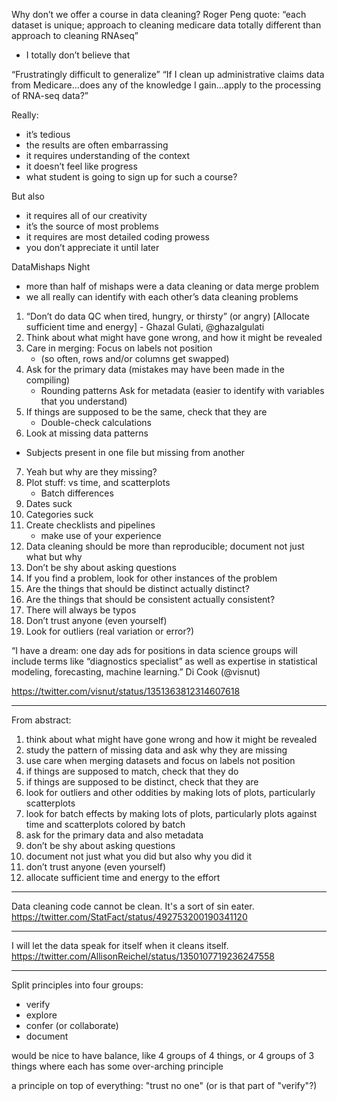 Why don’t we offer a course in data cleaning?
Roger Peng quote: “each dataset is unique; approach to cleaning medicare data totally different than approach to cleaning RNAseq”
- I totally don’t believe that

“Frustratingly difficult to generalize”
“If I clean up administrative claims data from Medicare...does any of the knowledge I gain...apply to the processing of RNA-seq data?”

Really:
- it’s tedious
- the results are often embarrassing
- it requires understanding of the context
- it doesn’t feel like progress
- what student is going to sign up for such a course?

But also
- it requires all of our creativity
- it’s the source of most problems
- it requires are most detailed coding prowess
- you don’t appreciate it until later

DataMishaps Night
- more than half of mishaps were a data cleaning or data merge problem
- we all really can identify with each other’s data cleaning problems

1. “Don’t do data QC when tired, hungry, or thirsty” (or angry)
[Allocate sufficient time and energy] - Ghazal Gulati, @ghazalgulati
2. Think about what might have gone wrong, and how it might be revealed
3. Care in merging: Focus on labels not position
   - (so often, rows and/or columns get swapped)
4. Ask for the primary data (mistakes may have been made in the compiling)
   - Rounding patterns
Ask for metadata (easier to identify with variables that you understand)
5. If things are supposed to be the same, check that they are
   - Double-check calculations
6. Look at missing data patterns
- Subjects present in one file but missing from another
7. Yeah but why are they missing?
7. Plot stuff: vs time, and scatterplots
   - Batch differences
8. Dates suck
9. Categories suck
10. Create checklists and pipelines
    - make use of your experience
11. Data cleaning should be more than reproducible; document not just what but why
12. Don’t be shy about asking questions
13. If you find a problem, look for other instances of the problem
14. Are the things that should be distinct actually distinct?
15. Are the things that should be consistent actually consistent?
16. There will always be typos
17. Don’t trust anyone (even yourself)
18. Look for outliers (real variation or error?)

“I have a dream: one day ads for positions in data science groups  will include terms like “diagnostics specialist” as well as expertise in statistical modeling, forecasting, machine learning.” Di Cook (@visnut)

<https://twitter.com/visnut/status/1351363812314607618>


---

From abstract:

1. think about what might have gone wrong and how it might be revealed
2. study the pattern of missing data and ask why they are missing
3. use care when merging datasets and focus on labels not position
4. if things are supposed to match, check that they do
5. if things are supposed to be distinct, check that they are
6. look for outliers and other oddities by making lots of plots, particularly scatterplots
7. look for batch effects by making lots of plots, particularly plots against time and scatterplots colored by batch
8. ask for the primary data and also metadata
9. don’t be shy about asking questions
10. document not just what you did but also why you did it
11. don’t trust anyone (even yourself)
12. allocate sufficient time and energy to the effort



---

Data cleaning code cannot be clean. It's a sort of sin eater.
<https://twitter.com/StatFact/status/492753200190341120>

---

I will let the data speak for itself when it cleans itself.
<https://twitter.com/AllisonReichel/status/1350107719236247558>

---

Split principles into four groups:
- verify
- explore
- confer (or collaborate)
- document

would be nice to have balance, like 4 groups of 4 things, or 4 groups
of 3 things where each has some over-arching principle

a principle on top of everything: "trust no one" (or is that part of "verify"?)
